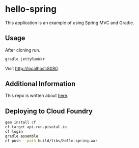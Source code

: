 # hello-spring

This application is an example of using Spring MVC and Gradle.

## Usage

After cloning run.

```bash
gradle jettyRunWar
```

Visit [http://localhost:8080](http://localhost:8080).

## Additional Information

This repo is written about [here](https://github.com/scottmotte/writings/blob/master/articles/hello-world-with-spring-and-gradle.md).

## Deploying to Cloud Foundry

```bash
gem install cf
cf target api.run.pivotal.io
cf login
gradle assemble
cf push --path build/libs/hello-spring.war
```
